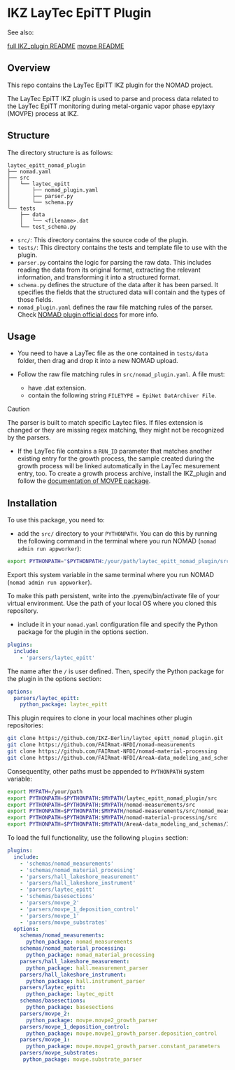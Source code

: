 # IKZ LayTec EpiTT Plugin

See also:

[full IKZ_plugin README](https://github.com/FAIRmat-NFDI/AreaA-data_modeling_and_schemas/tree/main/IKZ_plugin)
[movpe README](https://github.com/FAIRmat-NFDI/AreaA-data_modeling_and_schemas/tree/main/IKZ_plugin/src/movpe)


## Overview

This repo contains the LayTec EpiTT IKZ plugin for the NOMAD project.

The LayTec EpiTT IKZ plugin is used to parse and process data related to the LayTec EpiTT monitoring during metal-organic vapor phase epytaxy (MOVPE) process at IKZ.

## Structure

The directory structure is as follows:

```
laytec_epitt_nomad_plugin
├── nomad.yaml
├── src
│   └── laytec_epitt
│       ├── nomad_plugin.yaml
│       ├── parser.py
│       └── schema.py
└── tests
    ├── data
    │   └── <filename>.dat
    └── test_schema.py
```


- `src/`: This directory contains the source code of the plugin.
- `tests/`: This directory contains the tests and template file to use with the plugin.
- `parser.py` contains the logic for parsing the raw data. This includes reading the data from its original format, extracting the relevant information, and transforming it into a structured format.
- `schema.py` defines the structure of the data after it has been parsed. It specifies the fields that the structured data will contain and the types of those fields.
- `nomad_plugin.yaml` defines the raw file matching rules of the parser. Check [NOMAD plugin official docs](https://nomad-lab.eu/prod/v1/staging/docs/howto/customization/plugins_dev.html#parser-plugin-metadata) for more info.

## Usage

* You need to have a LayTec file as the one contained in `tests/data` folder, then drag and drop it into a new NOMAD upload.

* Follow the raw file matching rules in `src/nomad_plugin.yaml`. A file must:
  - have .dat extension.
  - contain the following string `FILETYPE = EpiNet DatArchiver File`.
> [!CAUTION]
> The parser is built to match specific Laytec files. If files extension is changed or they are missing regex matching, they might not be recognized by the parsers.

* If the LayTec file contains a `RUN_ID` parameter that matches another existing entry for the growth process, the sample created during the growth process will be linked automatically in the LayTec mesurement entry, too. To create a growth process archive, install the IKZ_plugin and follow the [documentation of MOVPE package](https://github.com/FAIRmat-NFDI/AreaA-data_modeling_and_schemas/tree/main/IKZ_plugin/src/movpe).


## Installation

To use this package, you need to:

* add the `src/` directory to your `PYTHONPATH`. You can do this by running the following command in the terminal where you run NOMAD (`nomad admin run appworker`):

```bash
export PYTHONPATH="$PYTHONPATH:/your/path/laytec_epitt_nomad_plugin/src"
```

Export this system variable in the same terminal where you run NOMAD (`nomad admin run appworker`).

To make this path persistent, write into the .pyenv/bin/activate file of your virtual environment. Use the path of your local OS where you cloned this repository.

* include it in your `nomad.yaml` configuration file and specify the Python package for the plugin in the options section.
```yaml
plugins:
  include:
    - 'parsers/laytec_epitt'
```
The name after the `/` is user defined.
Then, specify the Python package for the plugin in the options section:
```yaml
options:
  parsers/laytec_epitt:
    python_package: laytec_epitt
```

This plugin requires to clone in your local machines other plugin repositories:

```sh
git clone https://github.com/IKZ-Berlin/laytec_epitt_nomad_plugin.git
git clone https://github.com/FAIRmat-NFDI/nomad-measurements
git clone https://github.com/FAIRmat-NFDI/nomad-material-processing
git clone https://github.com/FAIRmat-NFDI/AreaA-data_modeling_and_schemas
```

Consequentlty, other paths must be appended to `PYTHONPATH` system variable:

```sh
export MYPATH=/your/path
export PYTHONPATH=$PYTHONPATH:$MYPATH/laytec_epitt_nomad_plugin/src
export PYTHONPATH=$PYTHONPATH:$MYPATH/nomad-measurements/src
export PYTHONPATH=$PYTHONPATH:$MYPATH/nomad-measurements/src/nomad_measurements
export PYTHONPATH=$PYTHONPATH:$MYPATH/nomad-material-processing/src
export PYTHONPATH=$PYTHONPATH:$MYPATH/AreaA-data_modeling_and_schemas/IKZ_plugin/src
```

To load the full functionality, use the following `plugins` section:

```yaml
plugins:
  include:
    - 'schemas/nomad_measurements'
    - 'schemas/nomad_material_processing'
    - 'parsers/hall_lakeshore_measurement'
    - 'parsers/hall_lakeshore_instrument'
    - 'parsers/laytec_epitt'
    - 'schemas/basesections'
    - 'parsers/movpe_2'
    - 'parsers/movpe_1_deposition_control'
    - 'parsers/movpe_1'
    - 'parsers/movpe_substrates'
  options:
    schemas/nomad_measurements:
      python_package: nomad_measurements
    schemas/nomad_material_processing:
      python_package: nomad_material_processing
    parsers/hall_lakeshore_measurement:
      python_package: hall.measurement_parser
    parsers/hall_lakeshore_instrument:
      python_package: hall.instrument_parser
    parsers/laytec_epitt:
      python_package: laytec_epitt
    schemas/basesections:
      python_package: basesections
    parsers/movpe_2:
      python_package: movpe.movpe2_growth_parser
    parsers/movpe_1_deposition_control:
      python_package: movpe.movpe1_growth_parser.deposition_control
    parsers/movpe_1:
      python_package: movpe.movpe1_growth_parser.constant_parameters
    parsers/movpe_substrates:
     python_package: movpe.substrate_parser
```
